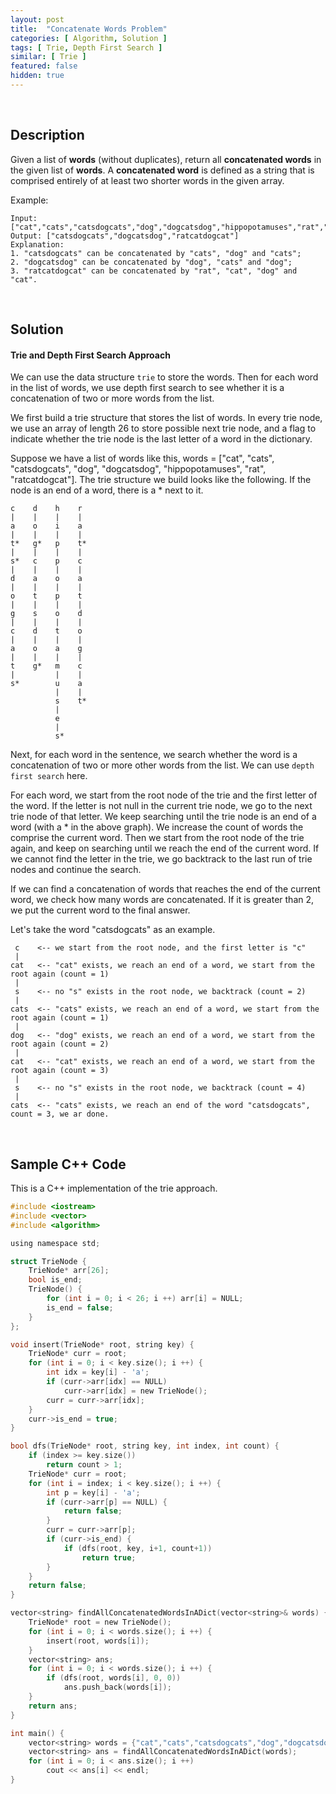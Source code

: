 ```yaml
---
layout: post
title:  "Concatenate Words Problem"
categories: [ Algorithm, Solution ]
tags: [ Trie, Depth First Search ]
similar: [ Trie ]
featured: false
hidden: true
---
```


<br />

## Description


Given a list of **words** (without duplicates), return all **concatenated words** in the given list of **words**.
A **concatenated word** is defined as a string that is comprised entirely of at least two shorter words in the given array.


Example: 
```
Input: ["cat","cats","catsdogcats","dog","dogcatsdog","hippopotamuses","rat","ratcatdogcat"]
Output: ["catsdogcats","dogcatsdog","ratcatdogcat"]
Explanation: 
1. "catsdogcats" can be concatenated by "cats", "dog" and "cats"; 
2. "dogcatsdog" can be concatenated by "dog", "cats" and "dog"; 
3. "ratcatdogcat" can be concatenated by "rat", "cat", "dog" and "cat".
```

<br />

## Solution


#### Trie and Depth First Search Approach


We can use the data structure `trie` to store the words. Then for each word in the list of words, we use depth first search to see whether it is a concatenation of two or more words from the list.

We first build a trie structure that stores the list of words. In every trie node, we use an array of length 26 to store possible next trie node, and a flag to indicate whether the trie node is the last letter of a word in the dictionary.

Suppose we have a list of words like this, words = ["cat", "cats", "catsdogcats", "dog", "dogcatsdog", "hippopotamuses", "rat", "ratcatdogcat"]. The trie structure we build looks like the following. If the node is an end of a word, there is a * next to it.
```
c    d    h    r
|    |    |    |
a    o    i    a
|    |    |    |
t*   g*   p    t*
|    |    |    |
s*   c    p    c
|    |    |    |
d    a    o    a
|    |    |    |
o    t    p    t
|    |    |    |
g    s    o    d
|    |    |    |
c    d    t    o
|    |    |    |
a    o    a    g
|    |    |    |
t    g*   m    c
|         |    |
s*        u    a
          |    |
          s    t*
          |
          e
          |
          s*
```  

Next, for each word in the sentence, we search whether the word is a concatenation of two or more other words from the list. We can use `depth first search` here.

For each word, we start from the root node of the trie and the first letter of the word. If the letter is not null in the current trie node, we go to the next trie node of that letter. We keep searching until the trie node is an end of a word (with a * in the above graph). We increase the count of words the comprise the current word. Then we start from the root node of the trie again, and keep on searching until we reach the end of the current word. If we cannot find the letter in the trie, we go backtrack to the last run of trie nodes and continue the search.

If we can find a concatenation of words that reaches the end of the current word, we check how many words are concatenated. If it is greater than 2, we put the current word to the final answer.


Let's take the word "catsdogcats" as an example. 
```
 c    <-- we start from the root node, and the first letter is "c"
 |
cat   <-- "cat" exists, we reach an end of a word, we start from the root again (count = 1)
 |
 s    <-- no "s" exists in the root node, we backtrack (count = 2)
 |
cats  <-- "cats" exists, we reach an end of a word, we start from the root again (count = 1)
 |
dog   <-- "dog" exists, we reach an end of a word, we start from the root again (count = 2)
 |
cat   <-- "cat" exists, we reach an end of a word, we start from the root again (count = 3)
 |
 s    <-- no "s" exists in the root node, we backtrack (count = 4)
 |
cats  <-- "cats" exists, we reach an end of the word "catsdogcats", count = 3, we ar done.
```

<br />

## Sample C++ Code

This is a C++ implementation of the trie approach.

```c
#include <iostream>
#include <vector>
#include <algorithm>

using namespace std;

struct TrieNode {
    TrieNode* arr[26];
    bool is_end;
    TrieNode() {
        for (int i = 0; i < 26; i ++) arr[i] = NULL;
        is_end = false;
    }  
};

void insert(TrieNode* root, string key) {
    TrieNode* curr = root;
    for (int i = 0; i < key.size(); i ++) {
        int idx = key[i] - 'a';
        if (curr->arr[idx] == NULL)
            curr->arr[idx] = new TrieNode();
        curr = curr->arr[idx];
    }
    curr->is_end = true;
}

bool dfs(TrieNode* root, string key, int index, int count) {
    if (index >= key.size())
        return count > 1;
    TrieNode* curr = root;
    for (int i = index; i < key.size(); i ++) {
        int p = key[i] - 'a';
        if (curr->arr[p] == NULL) {
            return false;
        }
        curr = curr->arr[p];
        if (curr->is_end) {
            if (dfs(root, key, i+1, count+1))
                return true;
        }
    }
    return false;
}

vector<string> findAllConcatenatedWordsInADict(vector<string>& words) {
    TrieNode* root = new TrieNode();
    for (int i = 0; i < words.size(); i ++) {
        insert(root, words[i]);
    }
    vector<string> ans;
    for (int i = 0; i < words.size(); i ++) {
        if (dfs(root, words[i], 0, 0))
            ans.push_back(words[i]);
    }
    return ans;   
}

int main() {
    vector<string> words = {"cat","cats","catsdogcats","dog","dogcatsdog","hippopotamuses","rat","ratcatdogcat"};
    vector<string> ans = findAllConcatenatedWordsInADict(words);
    for (int i = 0; i < ans.size(); i ++)
        cout << ans[i] << endl;
}
```
